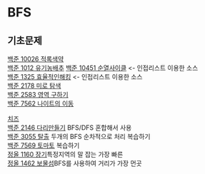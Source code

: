 # BFS  
## 기초문제
[백준 10026 적록색약](https://gist.github.com/theSUNYOUNG/68c29c8b9bf19d029f3c2fe60e88c213)  
[백준 1012 유기농배추](https://gist.github.com/theSUNYOUNG/1b655c8bbec7edcf132a5502b3bde1a3) 
[백준 10451 순열사이클](https://gist.github.com/theSUNYOUNG/7a7134de6ed3d0f874eee1cd5c5639ff) <- 인접리스트 이용한 소스   
[백준 1325 효율적인해킹](https://gist.github.com/theSUNYOUNG/cc2b3afd858493b1321bd1f0fbbee96b) <- 인접리스트 이용한 소스  
[백준 2178 미로 탐색](https://gist.github.com/theSUNYOUNG/4af79a09a74e3ceef8dd742d4b75210f)  
[백준 2583 영역 구하기](https://gist.github.com/theSUNYOUNG/ff11780f832571fdd81672134f91609d)  
[백준 7562 나이트의 이동](https://gist.github.com/theSUNYOUNG/8e52161230ef2b104187bab9319d2bf4)  


[치즈](https://gist.github.com/theSUNYOUNG/fb631620b4b37f25cc21bc19092a0b99)  
[백준 2146 다리만들기](https://gist.github.com/theSUNYOUNG/ac0d9b3ddc9640c7d92b36eee1b3e8c0) BFS/DFS 혼합해서 사용  
[백준 3055 탈출](https://gist.github.com/theSUNYOUNG/755d6dc17bc7a7916dc199a04d5cd54e) 두개의 BFS 순차적으로 처리  복습하기   
[백준 7569 토마토](https://gist.github.com/theSUNYOUNG/adbd6793dba4e714ad26dd6f2da2b815) 복습하기   
[정올 1160 장기](https://gist.github.com/theSUNYOUNG/59201016754d939e74bed5aacb71deea)특정지역의 말 잡는 가장 빠른   
[정올 1462 보물섬](https://gist.github.com/theSUNYOUNG/63ff52f0ac6011c9a2afbc6799d4906e)BFS를 사용하여 거리가 가장 먼곳  
